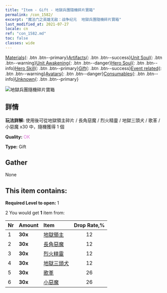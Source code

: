 ```yaml
---
title: "Item - Gift - 地獄兵團隨機碎片寶箱"
permalink: /con_1582/
excerpt: "魔法门之英雄无敌：战争纪元  地獄兵團隨機碎片寶箱"
last_modified_at: 2021-07-27
locale: cn
ref: "con_1582.md"
toc: false
classes: wide
---
```

 [Materials](/ItemsCN/){: .btn .btn--primary}[Artifacts](/ItemsCN/Artifacts/){: .btn .btn--success}[Unit Soul](/ItemsCN/UnitSoul/){: .btn .btn--warning}[Unit Awakening](/ItemsCN/UnitAwakening/){: .btn .btn--danger}[Hero Soul](/ItemsCN/HeroSoul/){: .btn .btn--info}[Hero Skill](/ItemsCN/HeroSkill/){: .btn .btn--primary}[Gift](/ItemsCN/Gift/){: .btn .btn--success}[Event related](/ItemsCN/Events/){: .btn .btn--warning}[Avatars](/ItemsCN/Avatars/){: .btn .btn--danger}[Consumables](/ItemsCN/Consumables/){: .btn .btn--info}[Unknown](/ItemsCN/Unknown/){: .btn .btn--primary}

 ![地獄兵團隨機碎片寶箱](/images/t/i_907198.png)

## 詳情
 **玩法詳解:** 使用後可從地獄領主碎片 / 長角惡魔 / 烈火精靈 / 地獄三頭犬 / 歌革 / 小惡魔 x30 中，隨機獲得 1 個

 **Quality:** <span style="color: #DA70D6">OK</span>

 **Type:** Gift

## Gather

  None

## This item contains:

 **Required Level to open:** 1

 2 You would get **1** item  from:

  | Nr | Amount |     Item    | Drop Rate,% |
  |:---|:-------|:------------|:---------:|
  | 1 |  **30x** | [地獄領主](/cn/Items/unt_230/) | 12 | 
  | 2 |  **30x** | [長角惡魔](/cn/Items/unt_229/) | 12 | 
  | 3 |  **30x** | [烈火精靈](/cn/Items/unt_231/) | 12 | 
  | 4 |  **30x** | [地獄三頭犬](/cn/Items/unt_228/) | 12 | 
  | 5 |  **30x** | [歌革](/cn/Items/unt_227/) | 26 | 
  | 6 |  **30x** | [小惡魔](/cn/Items/unt_226/) | 26 | 
